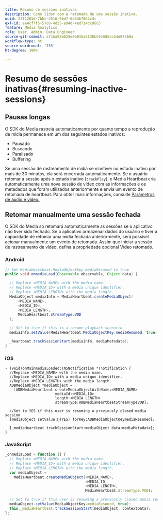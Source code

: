 ```yaml
---
title: Resumo de sessões inativas
description: Como lidar com a retomada de uma sessão inativa.
uuid: 3ff1205d-7bbe-4016-9bd7-6e34b7862c4c
exl-id: ee4cf7f5-5788-4d35-a04d-4ed714ccd663
feature: Media Analytics
role: User, Admin, Data Engineer
source-git-commit: a73ba98e025e0a915a5136bb9e0d5bcbde875b0a
workflow-type: ht
source-wordcount: '158'
ht-degree: 100%

---
```


# Resumo de sessões inativas{#resuming-inactive-sessions}

## Pausas longas

O SDK do Media rastreia automaticamente por quanto tempo a reprodução de mídia permanece em um dos seguintes estados inativos:

* Pausado
* Buscando
* Paralisado
* Buffering

Se uma sessão de rastreamento de mídia se mantiver no estado inativo por mais de 30 minutos, ela será encerrada automaticamente. Se o usuário retomar a sessão após o estado inativo (`trackPlay`), o Media Heartbeat cria automaticamente uma nova sessão de vídeo com as informações e os metadados que foram utilizados anteriormente e envia um evento de retomada de heartbeat. Para obter mais informações, consulte [Parâmetros de áudio e vídeo.](/help/implementation/variables/audio-video-parameters.md)


## Retomar manualmente uma sessão fechada

O SDK do Media só retomará automaticamente as sessões se o aplicativo não tiver sido fechado. Se o aplicativo armazenar dados do usuário e tiver a capacidade de retomar uma mídia fechada anteriormente, será possível acionar manualmente um evento de retomada. Assim que iniciar a sessão de rastreamento de vídeo, defina a propriedade opcional Vídeo retomado.

### Android

```java
// Set MediaHeartbeat.MediaObjectKey.mediaResumed to true
public void onmediaLoad(Observable observable, Object data) {

  // Replace <MEDIA_NAME> with the media name.
  // Replace <MEDIA_ID> with a media unique identifier.
  // Replace <MEDIA_LENGTH> with the media length.  
  MediaObject mediaInfo = MediaHeartbeat.createMediaObject(  
      <MEDIA_NAME>,  
      <MEDIA_ID>,  
      <MEDIA_LENGTH>,  
      MediaHeartbeat.StreamType.VOD
  );

  // Set to true if this is a resume playback scenario
  mediaInfo.setValue(MediaHeartbeat.MediaObjectKey.mediaResumed, true);

  _heartbeat.trackSessionStart(mediaInfo, mediaMetadata);
}
```

### iOS

```
- (void)onMainmediaLoaded:(NSNotification *)notification {
  //Replace <MEDIA_NAME> with the media name.
  //Replace <MEDIA_ID> with a media unique identifier.
  //Replace <MEDIA_LENGTH> with the media length.     
  ADBMediaObject *mediaObject =  
    [ADBMediaHeartbeat createMediaObjectWithName:<MEDIA_NAME>
                       mediaId:<MEDIA_ID>
                       length:<MEDIA_LENGTH>
                       streamType:ADBMediaHeartbeatStreamTypeVOD];

  //Set to YES if this user is resuming a previously closed media session
  [mediaObject setValue:@(YES) forKey:ADBMediaObjectKeymediaResumed];

  [_mediaHeartbeat trackSessionStart:mediaObject data:mediaMetadata];
}
```

### JavaScript

```js
_onmediaLoad = function () {
  // Replace <MEDIA_NAME> with the media name.
  // Replace <MEDIA_ID> with a media unique identifier.
  // Replace <MEDIA_LENGTH> with the media length.  
  var mediaObject =  
    MediaHeartbeat.createMediaObject(<MEDIA_NAME>,  
                                     <MEDIA_ID,  
                                     <MEDIA_LENGTH>,  
                                     MediaHeartbeat.StreamType.VOD);

  // Set to true if this user is resuming a previously closed media session
  mediaObject.setValue(MediaObjectKey.mediaResumed, true);
  this._mediaHeartbeat.trackSessionStart(mediaObject, contextData);
};
```
